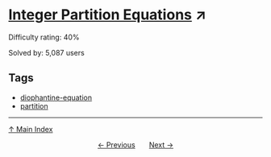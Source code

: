 # [Integer Partition Equations](https://projecteuler.net/problem=207) ↗️

Difficulty rating: 40%

Solved by: 5,087 users
## Tags

- [diophantine-equation](../tags/diophantine-equation.md)
- [partition](../tags/partition.md)



---

[↑ Main Index](../README.md)


<div align=center><a href='206.md'>← Previous</a> &nbsp;&nbsp; &nbsp;&nbsp;  <a href='208.md'>Next →</a></div>
